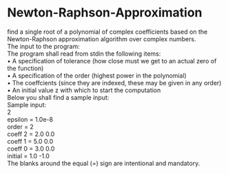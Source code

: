 # Newton-Raphson-Approximation
find a single root of a polynomial of complex coefficients based on the Newton-Raphson approximation algorithm over complex numbers.  
The input to the program:  
The program shall read from stdin the following items:  
• A specification of tolerance (how close must we get to an actual zero
of the function)  
• A specification of the order (highest power in the polynomial)  
• The coeffcients (since they are indexed, these may be given in any order)  
• An initial value z with which to start the computation  
Below you shall find a sample input:  
Sample input:  
2  
epsilon = 1.0e-8  
order = 2  
coeff 2 = 2.0 0.0  
coeff 1 = 5.0 0.0  
coeff 0 = 3.0 0.0  
initial = 1.0 -1.0  
The blanks around the equal (=) sign are intentional and mandatory.
